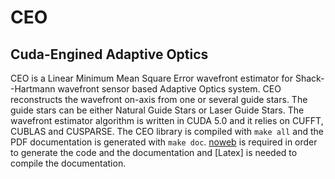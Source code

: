 CEO
===

Cuda-Engined Adaptive Optics
----------------------------

CEO is a Linear Minimum Mean Square Error wavefront estimator for Shack--Hartmann wavefront sensor based Adaptive Optics system.
CEO reconstructs the wavefront on-axis from one or several guide stars. The guide stars can be either Natural Guide Stars or Laser Guide Stars.
The wavefront estimator algorithm is written in CUDA 5.0 and it relies on CUFFT, CUBLAS and CUSPARSE.
The CEO library is compiled with `make all` and the PDF documentation is generated with `make doc`.
[noweb](http://www.cs.tufts.edu/~nr/noweb/) is required in order to generate the code and the documentation and [Latex] is needed to compile the documentation. 
